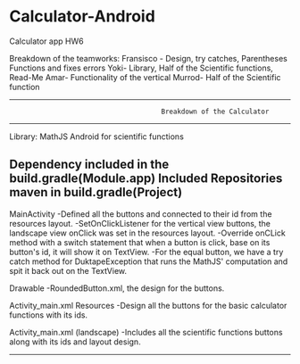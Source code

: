 # Calculator-Android
Calculator app HW6


Breakdown of the teamworks:
Fransisco - Design, try catches, Parentheses Functions and fixes errors
Yoki- Library, Half of the Scientific functions, Read-Me
Amar- Functionality of the vertical
Murrod- Half of the Scientific function

------------------------------------------------------------------------------------------------------------------------------
                                          Breakdown of the Calculator 
------------------------------------------------------------------------------------------------------------------------------

Library: MathJS Android for scientific functions

Dependency included in the build.gradle(Module.app)
Included Repositories maven in build.gradle(Project)
-----------------------------------------------------

MainActivity
-Defined all the buttons and connected to their id from the resources layout.
-SetOnClickListener for the vertical view buttons, the landscape view onClick was set in the resources layout.
-Override onCLick method with a switch statement that when a button is click, base on its button's id, it will show it on TextView.
-For the equal button, we have a try catch method for DuktapeException that runs the MathJS' computation and spit it back out on the TextView.

Drawable
-RoundedButton.xml, the design for the buttons.

Activity_main.xml Resources
-Design all the buttons for the basic calculator functions with its ids.

Activity_main.xml (landscape)
-Includes all the scientific functions buttons along with its ids and layout design.

-------------------------------------------------------------------------------------------
